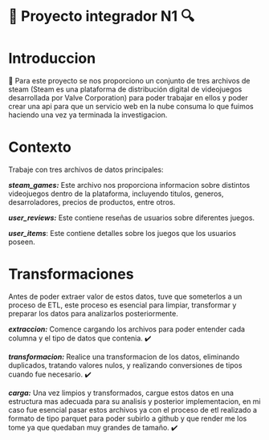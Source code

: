 # :mag_right: Proyecto integrador N1 :mag:

# Introduccion
:pushpin: Para este proyecto se nos proporciono un conjunto de tres archivos de steam (Steam es una plataforma de distribución digital
de videojuegos desarrollada por Valve Corporation)
para poder trabajar en ellos y poder crear una api para que un servicio web en la nube consuma lo que fuimos haciendo una vez ya
terminada la investigacion. 

# Contexto 
Trabaje con tres archivos de datos principales:

_**steam_games:**_ Este archivo nos proporciona informacion sobre distintos videojuegos dentro de la plataforma, 
incluyendo titulos, generos, desarroladores, precios de productos, entre otros.

_**user_reviews:**_ Este contiene reseñas de usuarios sobre diferentes juegos. 

_**user_items**_: Este contiene detalles sobre los juegos que los usuarios poseen.

# Transformaciones 
 Antes de poder extraer valor de estos datos, tuve que someterlos a un proceso de ETL, 
 este proceso es esencial para limpiar, transformar y preparar los datos para analizarlos posteriormente.

 _**extraccion:**_ Comence cargando los archivos para poder entender cada columna y el tipo de datos que contenia. :heavy_check_mark:

_**transformacion:**_ Realice una transformacion de los datos, eliminando duplicados, tratando valores nulos, y 
realizando conversiones de tipos cuando fue necesario. :heavy_check_mark:

_**carga:**_ Una vez limpios y transformados, cargue estos datos en una estructura mas adecuada para su analisis y posterior implementacion,
en mi caso fue esencial pasar estos archivos ya con el proceso de etl realizado a formato de tipo parquet para poder subirlo a github y que
render me los tome ya que quedaban muy grandes de tamaño. :heavy_check_mark:



